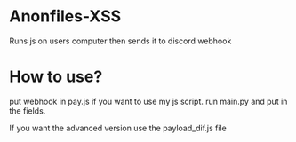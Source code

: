 # Anonfiles-XSS
Runs js on users computer then sends it to discord webhook

# How to use?

put webhook in pay.js if you want to use my js script. run main.py and put in the fields.

If you want the advanced version use the payload_dif.js file
